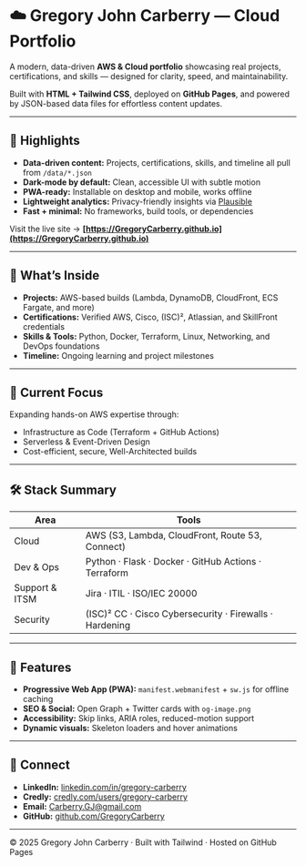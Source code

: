 # ☁️ Gregory John Carberry — Cloud Portfolio

A modern, data-driven **AWS & Cloud portfolio** showcasing real projects, certifications, and skills — designed for clarity, speed, and maintainability.

Built with **HTML + Tailwind CSS**, deployed on **GitHub Pages**, and powered by JSON-based data files for effortless content updates.

---

## 🚀 Highlights
- **Data-driven content:** Projects, certifications, skills, and timeline all pull from `/data/*.json`
- **Dark-mode by default:** Clean, accessible UI with subtle motion
- **PWA-ready:** Installable on desktop and mobile, works offline
- **Lightweight analytics:** Privacy-friendly insights via [Plausible](https://plausible.io/)
- **Fast + minimal:** No frameworks, build tools, or dependencies

Visit the live site → **[https://GregoryCarberry.github.io](https://GregoryCarberry.github.io)**

---

## 🧩 What’s Inside
- **Projects:** AWS-based builds (Lambda, DynamoDB, CloudFront, ECS Fargate, and more)
- **Certifications:** Verified AWS, Cisco, (ISC)², Atlassian, and SkillFront credentials
- **Skills & Tools:** Python, Docker, Terraform, Linux, Networking, and DevOps foundations
- **Timeline:** Ongoing learning and project milestones

---

## 🧠 Current Focus
Expanding hands-on AWS expertise through:
- Infrastructure as Code (Terraform + GitHub Actions)
- Serverless & Event-Driven Design
- Cost-efficient, secure, Well-Architected builds

---

## 🛠️ Stack Summary
| Area | Tools |
|------|-------|
| Cloud | AWS (S3, Lambda, CloudFront, Route 53, Connect) |
| Dev & Ops | Python · Flask · Docker · GitHub Actions · Terraform |
| Support & ITSM | Jira · ITIL · ISO/IEC 20000 |
| Security | (ISC)² CC · Cisco Cybersecurity · Firewalls · Hardening |

---

## 📱 Features
- **Progressive Web App (PWA):** `manifest.webmanifest` + `sw.js` for offline caching  
- **SEO & Social:** Open Graph + Twitter cards with `og-image.png`  
- **Accessibility:** Skip links, ARIA roles, reduced-motion support  
- **Dynamic visuals:** Skeleton loaders and hover animations  

---

## 🔗 Connect
- **LinkedIn:** [linkedin.com/in/gregory-carberry](https://www.linkedin.com/in/gregory-carberry/)
- **Credly:** [credly.com/users/gregory-carberry](https://www.credly.com/users/gregory-carberry)
- **Email:** [Carberry.GJ@gmail.com](mailto:Carberry.GJ@gmail.com)
- **GitHub:** [github.com/GregoryCarberry](https://github.com/GregoryCarberry)

---

© 2025 Gregory John Carberry · Built with Tailwind · Hosted on GitHub Pages
